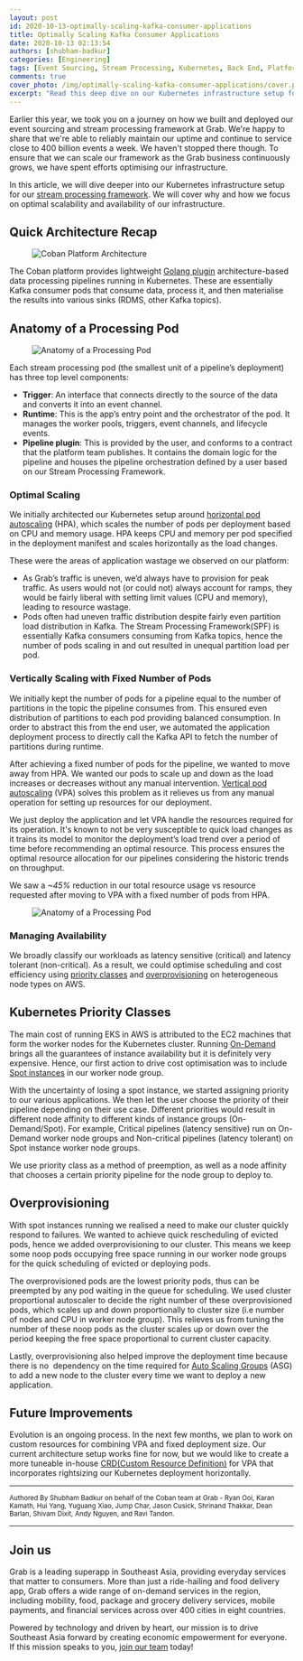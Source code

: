 ```yaml
---
layout: post
id: 2020-10-13-optimally-scaling-kafka-consumer-applications
title: Optimally Scaling Kafka Consumer Applications
date: 2020-10-13 02:13:54
authors: [shubham-badkur]
categories: [Engineering]
tags: [Event Sourcing, Stream Processing, Kubernetes, Back End, Platform, Go]
comments: true
cover_photo: /img/optimally-scaling-kafka-consumer-applications/cover.png
excerpt: "Read this deep dive on our Kubernetes infrastructure setup for Grab's stream processing framework."
---
```


Earlier this year, we took you on a journey on how we built and deployed our event sourcing and stream processing framework at Grab. We're happy to share that we're able to reliably maintain our uptime and continue to service close to 400 billion events a week. We haven't stopped there though. To ensure that we can scale our framework as the Grab business continuously grows, we have spent efforts optimising our infrastructure.

In this article, we will dive deeper into our Kubernetes infrastructure setup for our [stream processing framework](https://engineering.grab.com/plumbing-at-scale). We will cover why and how we focus on optimal scalability and availability of our infrastructure.

## Quick Architecture Recap

<div class="post-image-section">
  <figure>
    <img alt="Coban Platform Architecture" src="/img/optimally-scaling-kafka-consumer-applications/image2.png">
    </figure>
</div>

The Coban platform provides lightweight [Golang plugin](https://medium.com/learning-the-go-programming-language/writing-modular-go-programs-with-plugins-ec46381ee1a9) architecture-based data processing pipelines running in Kubernetes. These are essentially Kafka consumer pods that consume data, process it, and then materialise the results into various sinks (RDMS, other Kafka topics).

## Anatomy of a Processing Pod

<div class="post-image-section">
  <figure>
    <img alt="Anatomy of a Processing Pod" src="/img/optimally-scaling-kafka-consumer-applications/image1.png">
    </figure>
</div>

Each stream processing pod (the smallest unit of a pipeline’s deployment) has three top level components:

*   **Trigger**: An interface that connects directly to the source of the data and converts it into an event channel.
*   **Runtime**: This is the app’s entry point and the orchestrator of the pod. It manages the worker pools, triggers, event channels, and lifecycle events.
*   **Pipeline plugin**: This is provided by the user, and conforms to a contract that the platform team publishes. It contains the domain logic for the pipeline and houses the pipeline orchestration defined by a user based on our Stream Processing Framework.

### Optimal Scaling

We initially architected our Kubernetes setup around [horizontal pod autoscaling](https://kubernetes.io/docs/tasks/run-application/horizontal-pod-autoscale) (HPA), which scales the number of pods per deployment based on CPU and memory usage. HPA keeps CPU and memory per pod specified in the deployment manifest and scales horizontally as the load changes.

These were the areas of application wastage we observed on our platform:

*   As Grab’s traffic is uneven, we’d always have to provision for peak traffic. As users would not (or could not) always account for ramps, they would be fairly liberal with setting limit values (CPU and memory), leading to resource wastage.
*   Pods often had uneven traffic distribution despite fairly even partition load distribution in Kafka. The Stream Processing Framework(SPF) is essentially Kafka consumers consuming from Kafka topics, hence the number of pods scaling in and out resulted in unequal partition load per pod.

### Vertically Scaling with Fixed Number of Pods

We initially kept the number of pods for a pipeline equal to the number of partitions in the topic the pipeline consumes from. This ensured even distribution of partitions to each pod providing balanced consumption. In order to abstract this from the end user, we automated the application deployment process to directly call the Kafka API to fetch the number of partitions during runtime.

After achieving a fixed number of pods for the pipeline, we wanted to move away from HPA. We wanted our pods to scale up and down as the load increases or decreases without any manual intervention. [Vertical pod autoscaling](https://github.com/kubernetes/autoscaler/tree/master/vertical-pod-autoscaler) (VPA) solves this problem as it relieves us from any manual operation for setting up resources for our deployment.

We just deploy the application and let VPA handle the resources required for its operation. It's known to not be very susceptible to quick load changes as it trains its model to monitor the deployment’s load trend over a period of time before recommending an optimal resource. This process ensures the optimal resource allocation for our pipelines considering the historic trends on throughput.

We saw a _~45%_ reduction in our total resource usage vs resource requested after moving to VPA with a fixed number of pods from HPA.

<div class="post-image-section">
  <figure>
    <img alt="Anatomy of a Processing Pod" src="/img/optimally-scaling-kafka-consumer-applications/image3.png">
    </figure>
</div>

### Managing Availability

We broadly classify our workloads as latency sensitive (critical) and latency tolerant (non-critical). As a result, we could optimise scheduling and cost efficiency using [priority classes](https://kubernetes.io/docs/concepts/configuration/pod-priority-preemption) and [overprovisioning](https://github.com/kubernetes-sigs/cluster-proportional-autoscaler) on heterogeneous node types on AWS.

## Kubernetes Priority Classes

The main cost of running EKS in AWS is attributed to the EC2 machines that form the worker nodes for the Kubernetes cluster. Running [On-Demand](https://aws.amazon.com/ec2/pricing/on-demand) brings all the guarantees of instance availability but it is definitely very expensive. Hence, our first action to drive cost optimisation was to include [Spot instances](https://docs.aws.amazon.com/AWSEC2/latest/UserGuide/using-spot-instances.html) in our worker node group.

With the uncertainty of losing a spot instance, we started assigning priority to our various applications. We then let the user choose the priority of their pipeline depending on their use case. Different priorities would result in different node affinity to different kinds of instance groups (On-Demand/Spot). For example, Critical pipelines (latency sensitive) run on On-Demand worker node groups and Non-critical pipelines (latency tolerant) on Spot instance worker node groups.

We use priority class as a method of preemption, as well as a node affinity that chooses a certain priority pipeline for the node group to deploy to.

## Overprovisioning

With spot instances running we realised a need to make our cluster quickly respond to failures. We wanted to achieve quick rescheduling of evicted pods, hence we added overprovisioning to our cluster. This means we keep some noop pods occupying free space running in our worker node groups for the quick scheduling of evicted or deploying pods.

The overprovisioned pods are the lowest priority pods, thus can be preempted by any pod waiting in the queue for scheduling. We used cluster proportional autoscaler to decide the right number of these overprovisioned pods, which scales up and down proportionally to cluster size (i.e number of nodes and CPU in worker node group). This relieves us from tuning the number of these noop pods as the cluster scales up or down over the period keeping the free space proportional to current cluster capacity.

Lastly, overprovisioning also helped improve the deployment time because there is no  dependency on the time required for [Auto Scaling Groups](https://docs.aws.amazon.com/autoscaling/ec2/userguide/AutoScalingGroup.html) (ASG) to add a new node to the cluster every time we want to deploy a new application.

## Future Improvements

Evolution is an ongoing process. In the next few months, we plan to work on custom resources for combining VPA and fixed deployment size. Our current architecture setup works fine for now, but we would like to create a more tuneable in-house [CRD](https://kubernetes.io/docs/concepts/extend-kubernetes/api-extension/custom-resources)[(Custom Resource Definition)](https://kubernetes.io/docs/concepts/extend-kubernetes/api-extension/custom-resources) for VPA that incorporates rightsizing our Kubernetes deployment horizontally.

---

<small class="credits">Authored By Shubham Badkur on behalf of the Coban team at Grab - Ryan Ooi, Karan Kamath, Hui Yang, Yuguang Xiao, Jump Char, Jason Cusick, Shrinand Thakkar, Dean Barlan, Shivam Dixit, Andy Nguyen, and Ravi Tandon.</small>

---

## Join us

Grab is a leading superapp in Southeast Asia, providing everyday services that matter to consumers. More than just a ride-hailing and food delivery app, Grab offers a wide range of on-demand services in the region, including mobility, food, package and grocery delivery services, mobile payments, and financial services across over 400 cities in eight countries.

Powered by technology and driven by heart, our mission is to drive Southeast Asia forward by creating economic empowerment for everyone. If this mission speaks to you, [join our team](https://grab.careers/) today!
